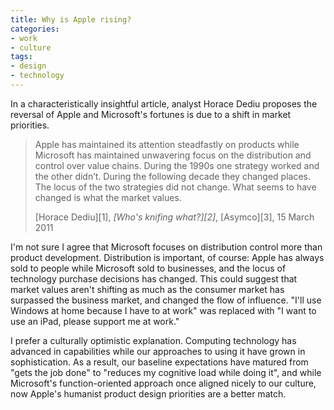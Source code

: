 ```yaml
---
title: Why is Apple rising?
categories:
- work
- culture
tags:
- design
- technology
---
```


In a characteristically insightful article, analyst Horace Dediu proposes the reversal of Apple and Microsoft's fortunes is due to a shift in market priorities.

> Apple has maintained its attention steadfastly on products while Microsoft has maintained unwavering focus on the distribution and control over value chains. During the 1990s one strategy worked and the other didn’t. During the following decade they changed places. The locus of the two strategies did not change. What seems to have changed is what the market values.
> <footer>[Horace Dediu][1], <cite>[Who's knifing what?][2]</cite>, [Asymco][3], 15 March 2011</footer>

I'm not sure I agree that Microsoft focuses on distribution control more than product development.  Distribution is important, of course: Apple has always sold to people while Microsoft sold to businesses, and the locus of technology purchase decisions has changed.  This could suggest that market values aren't shifting as much as the consumer market has surpassed the business market, and changed the flow of influence.  "I'll use Windows at home because I have to at work" was replaced with "I want to use an iPad, please support me at work."

I prefer a culturally optimistic explanation.  Computing technology has advanced in capabilities while our approaches to using it have grown in sophistication.  As a result, our baseline expectations have matured from "gets the job done" to "reduces my cognitive load while doing it", and while Microsoft's function-oriented approach once aligned nicely to our culture, now Apple's humanist product design priorities are a better match.

   [1]: http://twitter.com/jnd1er
   [2]: http://www.asymco.com/2011/03/15/whos-knifing-what/
   [3]: http://www.asymco.com/

